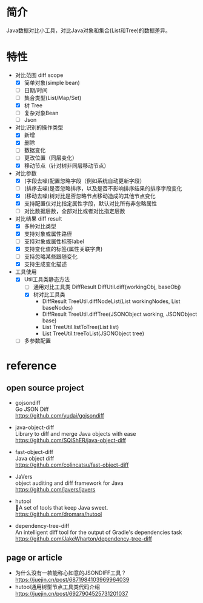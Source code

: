 # 简介
Java数据对比小工具，对比Java对象和集合(List和Tree)的数据差异。

# 特性
- 对比范围 diff scope
  - [x] 简单对象(simple bean)
  - [ ] 日期/时间
  - [ ] 集合类型(List/Map/Set)
  - [x] 树 Tree
  - [ ] 复杂对象Bean
  - [ ] Json

- 对比识别的操作类型
  - [x] 新增
  - [x] 删除
  - [ ] 数据变化
  - [ ] 更改位置（同层变化）
  - [x] 移动节点（针对树非同层移动节点）
  
- 对比参数
  - [x] (字段去噪)配置忽略字段（例如系统自动更新字段）
  - [ ] (排序去噪)是否忽略排序，以及是否不影响排序结果的排序字段变化
  - [X] (移动去噪)树对比是否忽略节点移动造成的其他节点变化
  - [x] 支持配置仅对比指定属性字段，默认对比所有非忽略属性
  - [ ] 对比数据层数，全部对比或者对比指定层数
  
- 对比结果 diff result
  - [x] 多种对比类型
  - [x] 支持对象或属性路径
  - [ ] 支持对象或属性标签label
  - [x] 支持变化值的标签(属性关联字典)
  - [ ] 支持忽略某些跟随变化
  - [x] 支持生成变化描述
- 工具使用
  - [x] Util工具类静态方法
    - [ ] 通用对比工具类 DiffResult DiffUtil.diff(workingObj, baseObj)
    - [X] 树对比工具类 
      - DiffResult TreeUtil.diffNodeList(List<JSONObject> workingNodes, List<JSONObject> baseNodes)
      - DiffResult TreeUtil.diffTree(JSONObject working, JSONObject base)
      - List<JSONObject> TreeUtil.listToTree(List<JSONObject> list)
      - List<JSONObject> TreeUtil.treeToList(JSONObject tree)

  - [ ] 多参数配置

# reference
## open source project
- gojsondiff   
Go JSON Diff   
https://github.com/yudai/gojsondiff


- java-object-diff    
Library to diff and merge Java objects with ease  
https://github.com/SQiShER/java-object-diff   


- fast-object-diff   
Java object diff      
https://github.com/colincatsu/fast-object-diff 


- JaVers  
object auditing and diff framework for Java  
  https://github.com/javers/javers


- hutool   
  🍬A set of tools that keep Java sweet.    
https://github.com/dromara/hutool


- dependency-tree-diff   
An intelligent diff tool for the output of Gradle's dependencies task   
https://github.com/JakeWharton/dependency-tree-diff

## page or article
- 为什么没有一款能称心如意的JSONDIFF工具？  
https://juejin.cn/post/6871984103969964039
- hutool通用树型节点工具类代码介绍  
  https://juejin.cn/post/6927904525731201037
